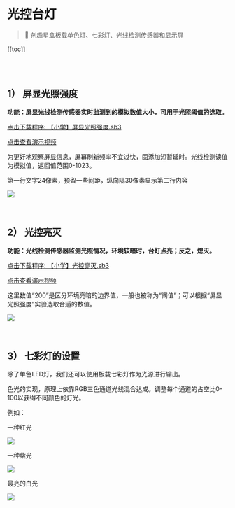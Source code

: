 # 光控台灯

> 🧰  创趣星盒板载单色灯、七彩灯、光线检测传感器和显示屏

[[toc]]

<br>
<br>

## 1） 屏显光照强度

**功能：屏显光线检测传感器实时监测到的模拟数值大小，可用于光照阈值的选取。**

<a href="/tutorial/starbox_sj/sb3/【小学】屏显光照强度.sb3">点击下载程序: 【小学】屏显光照强度.sb3</a>

<a href="https://www.bilibili.com/video/BV1UfvczsE3o/?vd_source=d34a80bae9d64a0c5a0716bd47877802" target="_blank">点击查看演示视频</a>

为更好地观察屏显信息，屏幕刷新频率不宜过快，固添加短暂延时。光线检测读值为模拟值，返回值范围0-1023。

第一行文字24像素，预留一些间距，纵向隔30像素显示第二行内容

<img src="/images/docimg/【小学】屏显光照强度.png" >

<br>
<br>
<br>

## 2） 光控亮灭

**功能：光线检测传感器监测光照情况，环境较暗时，台灯点亮；反之，熄灭。**

<a href="/tutorial/starbox_sj/sb3/【小学】光控亮灭.sb3">点击下载程序: 【小学】光控亮灭.sb3</a>

<a href="https://www.bilibili.com/video/BV1bfvczsEiC/?vd_source=d34a80bae9d64a0c5a0716bd47877802" target="_blank">点击查看演示视频</a>

这里数值“200”是区分环境亮暗的边界值，一般也被称为“阈值”；可以根据“屏显光照强度”实验选取合适的数值。

<img src="/images/docimg/【小学】光控亮灭.png" >

<br>
<br>
<br>

## 3） 七彩灯的设置

除了单色LED灯，我们还可以使用板载七彩灯作为光源进行输出。

色光的实现，原理上依靠RGB三色通道光线混合达成。调整每个通道的占空比0-100以获得不同颜色的灯光。

例如：

一种红光

<img src="/images/docimg/Snipaste_2025-03-27_14-49-53.png" >

一种紫光

<img src="/images/docimg/Snipaste_2025-03-27_14-52-13.png" >

最亮的白光

<img src="/images/docimg/Snipaste_2025-03-27_14-54-55.png" >